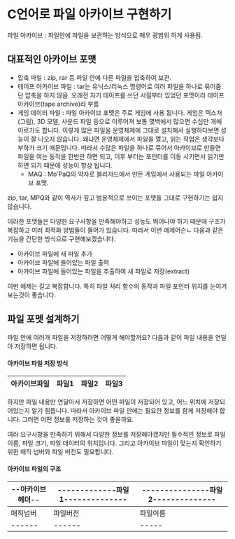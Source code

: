 # C언어로 파일 아카이브 구현하기

파일 아카이브 : 파일안에 파일을 보관하는 방식으로 매우 광범위 하게 사용됨.

## 대표적인 아카이브 포맷
- 압축 파일 : zip, rar 등 파일 안에 다른 파일을 압축하여 보관.
- 테이프 아카이브 파일 : tar는 유닉스/리눅스 명령어로 여러 파일을 하나로 묶어줌. 단 압축을 하지 않음. 오래전 자기 테이프를 쓰던 시절부터 있었던 포멧이라 테이프 아카이브(tape archive)라 부름
- 게임 데이터 파일 : 파일 아카이브 포멧은 주로 게임에 사용 됩니다. 게임은 텍스처(그림), 3D 모델, 사운드 파일 등으로 이루어져 보통 몇백에서 많으면 수십만 개에 이르기도 합니다. 이렇게 많은 파일을 운영체제에 그대로 설치해서 실행하다보면 성능이 잘 나오지 않습니다. 왜냐면 운영체제에서 파일을 열고, 읽는 작업은 생각보다 부하가 크기 때문입니다. 따라서 수많은 파일을 하나로 묶어서 아카이브로 만들면 파일을 여는 동작을 한번만 하면 되고, 이후 부터는 포인터를 이동 시키면서 읽기만 하면 되기 때문에 성능이 향상 됩니다.
   - MAQ : Mo'PaQ의 약자로 블리자드에서 만든 게임에서 사용되는 파일 아카이브 포맷.

zip, tar, MPQ와 같이 역사가 깊고 범용적으로 쓰이는 포맷을 그대로 구현하기는 쉽지 않습니다.

이러한 포맷들은 다양한 요구사항을 만족해야하고 성능도 뛰어나야 하기 때문에 구조가 복잡하고 여러 최적화 방법들이 들어가 있습니다. 따라서 이번 예제어슨ㄴ 다음과 같은 기능을 간단한 방식으로 구현해보겠습니다.
- 아카이브 파일에 새 파일 추가
- 아카이브 파일에 들어있는 파일 출력
- 아카이브 파일에 들어있는 파일을 추출하여 새 파일로 저장(extract)

이번 예제는 길고 복잡합니다.
 특히 파일 처리 함수의 동작과 파일 포인터 위치를 눈여겨보는것이 좋습니다.

 ## 파일 포멧 설계하기

 파일 안에 여러개 파일을 저장하려면 어떻게 해야할까요? 다음과 같이 파일 내용을 연달아 저장하면 됩니다.

#### 아카이브 파일 저장 방식
 |아카이브파일|파일1|파일2|파일3|
 |---------|---|----|----|

 하지만 파일 내용만 연달아서 저장하면 어떤 파일이 저장되어 있고, 어느 위치에 저장되어있는지 알기 힘듭니다.
따라서 아카이브 파일 안에는 필요한 정보를 함께 저장해야 합니다. 그러면 어떤 정보를 저장하는 것이 좋을까요.

여러 요구사항을 만족하기 위해서 다양한 정보를 저장해야겠지만 필수적인 정보로 파일 이름, 파일 크기, 파일 데이터의 위치입니다. 그리고 아카이브 파일이 맞는지 확인하기 위한 매직 넘버와 파일 버전도 필요합니다.

#### 아카이브 파일의 구조
|--아카이브헤더--|-------------파일1--------------|---------------파일2--------------|
|-------------|-------------------------------|-------------------------------|
|매직넘버|파일버전|파일이름|파일크기|파일데이터위치|파일데이터|파일이름|파일크기|파일데이터위치|파일데이터|
|------|------|-----|------|----------|-------|------|------|----------|------|
